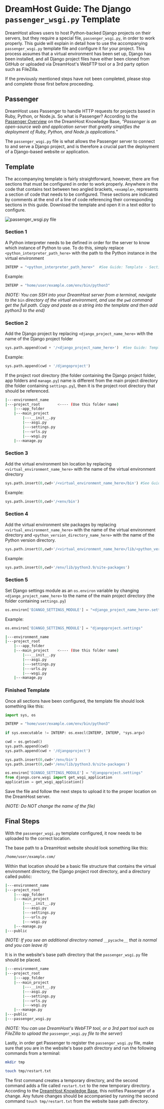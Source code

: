 # DreamHost Guide: The Django `passenger_wsgi.py` Template

DreamHost allows users to host Python-backed Django projects on their servers, but they require a special file, `passenger_wsgi.py`, in order to work properly. This guide will explain in detail how to use the accompanying `passenger_wsgi.py` template file and configure it for your project. This process assumes that a virtual environment has been set up, Django has been installed, and all Django project files have either been cloned from GitHub or uploaded via DreamHost's WebFTP tool or a 3rd party option such as FileZilla.

If the previously mentioned steps have not been completed, please stop and complete those first before proceeding.

## Passenger

DreamHost uses Passenger to handle HTTP requests for projects based in Ruby, Python, or Node.js. So what is Passenger? According to the [Passenger Overview](https://help.dreamhost.com/hc/en-us/articles/215769578-Passenger-overview) on the DreamHost Knowledge Base, *"Passenger is an open-source web and application server that greatly simplifies the deployment of Ruby, Python, and Node.js applications."* 

The `passenger_wsgi.py` file is what allows the Passenger server to connect to and serve a Django project, and is therefore a crucial part the deployment of a Django-based website or application.

## Template

The accompanying template is fairly straightforward, however, there are five sections that must be configured in order to work properly. Anywhere in the code that contains text between two angled brackets, `<example>`, represents a section of code that needs to be configured. These sections are indicated by comments at the end of a line of code referencing their corresponding sections in this guide. Download the template and open it in a text editor to configure.  

![passenger_wsgi.py file](/img/passenger_wsgi.jpg)

### Section 1

A Python interpreter needs to be defined in order for the server to know which instance of Python to use. To do this, simply replace `<python_interpreter_path_here>` with the path to the Python instance in the virtual environment 

```py
INTERP = "<python_interpreter_path_here>"  #See Guide: Template - Section 1
```

Example:
```py
INTERP = "home/user/example.com/env/bin/python3"
```

*(NOTE: You can SSH into your DreamHost server from a terminal, navigate to the* `bin` *directory of the virtual environment, and use the* `pwd` *command get the full path. Copy and paste as a string into the template and then add python3 to the end)*

### Section 2

Add the Django project by replacing `<django_project_name_here>` with the name of the Django project folder

```py
sys.path.append(cwd + '/<django_project_name_here>')  #See Guide: Template - Section 2
```

Example:
```py
sys.path.append(cwd + '/djangoproject')
```

If the project root directory (the folder containing the Django project folder, app folders and `manage.py`) name is different from the main project directory (the folder containing `settings.py`), then it is the project root directory that should be referenced.

```bash
|---environment_name
|---project_root        <---- (Use this folder name)
    |---app_folder
    |---main_project
        |---__init__.py
        |---asgi.py
        |---settings.py
        |---urls.py
        |---wsgi.py
    |---manage.py
```

### Section 3
Add the virtual environment bin location by replacing `<virtual_environment_name_here>` with the name of the virtual environment directory

```py
sys.path.insert(0,cwd+'/<virtual_environment_name_here>/bin') #See Guide: Template - Section 3
```

Example:
```py
sys.path.insert(0,cwd+'/<env/bin')
```

### Section 4
Add the virtual environment site packages by replacing `<virtual_environment_name_here>` with the name of the virtual environment directory and `<python_version_directory_name_here>` with the name of the Python version directory.

```py
sys.path.insert(0,cwd+'/<virtual_environment_name_here>/lib/<python_version_directory_name_here>/site-packages') #See Guide: Template - Section 4
```

Example:
```py
sys.path.insert(0,cwd+'/env/lib/python3.9/site-packages') 
```

### Section 5

Set Django settings module as an `os.environ` variable by changing `<django_project_name_here>` to the name of the main project directory (the folder containing `settings.py`)

```py
os.environ['DJANGO_SETTINGS_MODULE'] = "<django_project_name_here>.settings"
```

Example:
```py
os.environ['DJANGO_SETTINGS_MODULE'] = "djangoproject.settings"
```

```bash
|---environment_name
|---project_root
    |---app_folder        
    |---main_project    <---- (Use this folder name)
        |---__init__.py
        |---asgi.py
        |---settings.py
        |---urls.py
        |---wsgi.py
    |---manage.py
```


### Finished Template

Once all sections have been configured, the template file should look something like this:

```py
import sys, os

INTERP = "home/user/example.com/env/bin/python3" 
 
if sys.executable != INTERP: os.execl(INTERP, INTERP, *sys.argv)

cwd = os.getcwd()
sys.path.append(cwd)
sys.path.append(cwd + '/djangoproject')

sys.path.insert(0,cwd+'/env/bin')
sys.path.insert(0,cwd+'/env/lib/python3.9/site-packages')

os.environ['DJANGO_SETTINGS_MODULE'] = "djangoproject.settings" 
from django.core.wsgi import get_wsgi_application
application = get_wsgi_application()
```

Save the file and follow the next steps to upload it to the proper location on the DreamHost server.

*(NOTE: Do NOT change the name of the file)*

## Final Steps

With the `passenger_wsgi.py` template configured, it now needs to be uploaded to the correct location.

The base path to a DreamHost website should look something like this:

```bash
/home/user/example.com/
```

Within that location should be a basic file structure that contains the virtual environment directory, the Django project root directory, and a directory called public:

```bash
|---environment_name
|---project_root
    |---app_folder        
    |---main_project
        |---__init__.py
        |---asgi.py
        |---settings.py
        |---urls.py
        |---wsgi.py
    |---manage.py
|---public
```

*(NOTE: If you see an additional directory named* `__pycache__` *that is normal and you can leave it)*

It is in the website's base path directory that the `passenger_wsgi.py` file should be placed. 

```bash
|---environment_name
|---project_root
    |---app_folder        
    |---main_project
        |---__init__.py
        |---asgi.py
        |---settings.py
        |---urls.py
        |---wsgi.py
    |---manage.py
|---public
|---passenger_wsgi.py
```

*(NOTE: You can use DreamHost's WebFTP tool, or a 3rd part tool such as FileZilla to upload the* `passenger_wsgi.py` *file to the server)*

Lastly, in order get Passenger to register the `passenger_wsgi.py` file, make sure that you are in the website's base path directory and run the following commands from a terminal:

```bash
mkdir tmp
```

```bash
touch tmp/restart.txt
```

The first command creates a temporary directory, and the second command adds a file called `restart.txt` to the new temporary directory. According to the [DreamHost Knowledge Base](https://help.dreamhost.com/hc/en-us/articles/360002341572-Creating-a-Django-project), this notifies Passenger of a change. Any future changes should be accompanied by running the second command `touch tmp/restart.txt` from the website base path directory.